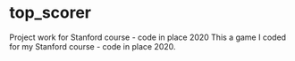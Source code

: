 # top_scorer
Project work for Stanford course - code in place 2020
This a game I coded for my Stanford course - code in place 2020.
